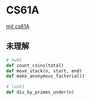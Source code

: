 # CS61A
[mit cs61A](https://inst.eecs.berkeley.edu/~cs61a/sp21/)

## 未理解

```python
# hw03
def count_coins(total)
def move_stack(n, start, end)
def make_anonymous_factorial()
```

```python
# lab03
def div_by_primes_under(n)
```




